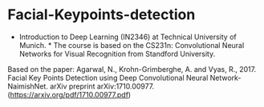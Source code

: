 # Facial-Keypoints-detection

* Introduction to Deep Learning (IN2346) at Technical University of Munich. * The course is based on the CS231n: Convolutional Neural Networks for Visual Recognition from Standford University. 

Based on the paper: Agarwal, N., Krohn-Grimberghe, A. and Vyas, R., 2017. Facial Key Points Detection using Deep Convolutional Neural Network-NaimishNet. arXiv preprint arXiv:1710.00977.  (https://arxiv.org/pdf/1710.00977.pdf)


